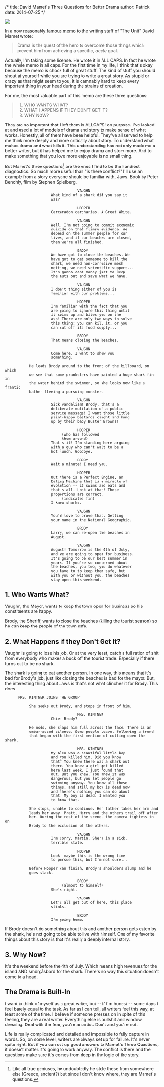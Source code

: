 

/*
title: David Mamet's Three Questions for Better Drama
author: Patrick
date: 2014-07-25
*/

![](http://patrickemclean.com/images/jawsdrama.jpg)

In a now [reasonably famous memo](http://www.slashfilm.com/a-letter-from-david-mamet-to-the-writers-of-the-unit/) to the writing staff of "The Unit" David Mamet wrote:

> Drama is the quest of the hero to overcome those things which prevent him from achieving a specific, *acute* goal.

Actually, I'm taking some license. He wrote it in ALL CAPS. In fact he wrote the whole memo in all caps. For the first time in my life, I think that's okay because the memo is chock full of great stuff. The kind of stuff you should shout at yourself while you are trying to write a great story. As stupid or crazy as that might seem to you, it is damnably hard to keep every important thing in your head during the strains of creation. 

For me, the most valuable part of this memo are these three questions:

> 1) WHO WANTS WHAT?
> 2) WHAT HAPPENS IF THEY DON’T GET IT?
> 3) WHY NOW?

They are so important that I left them in ALLCAPS! on purpose. I've looked at and used a lot of models of drama and story to make sense of what works. Honestly,  all of them have been helpful. They've all served to help me think more deeply and more critically about story. To understand what makes drama and what kills it. This understanding has not only made me a better writer, but it has helped me to enjoy drama and story more. And to make something that you love more enjoyable is no small thing. 

But Mamet's three questions[^1] are the ones I find to be the handiest
diagnostics. So much more useful than "is there conflict?" I'll use an example
from a story everyone should be familiar with, Jaws. Book by Peter Benchly,
film by Stephen Spielberg. 


                                     VAUGHN
                         What kind of a shark did you say it 
                         was?

                                     HOOPER
                         Carcaradon carcharias. A Great White.

                                     VAUGHN
                         Well, I'm not going to commit economic 
                         suicide on that flimsy evidence. We 
                         depend on the summer people for our 
                         lives, and if our beaches are closed, 
                         then we're all finished.

                                     BRODY
                         We have got to close the beaches. We 
                         have got to get someone to kill the 
                         shark, we need non-corrosive mesh 
                         netting, we need scientific support... 
                         It's gonna cost money just to keep 
                         the nuts out and save what we have.

                                     VAUGHN
                         I don't thing either of you is 
                         familiar with our problems...

                                     HOOPER
                         I'm familiar with the fact that you 
                         are going to ignore this thing until 
                         it swims up and bites you on the 
                         ass! There are only two ways to solve 
                         this thing: you can kill it, or you 
                         can cut off its food supply...

                                     BRODY
                         That means closing the beaches.

                                     VAUGHN
                         Come here, I want to show you 
                         something.

               He leads Brody around to the front of the billboard, on which 
               we see that some pranksters have painted a huge shark fin in 
               the water behind the swimmer, so she looks now like a frantic 
               bather fleeing a pursuing monster.

                                     VAUGHN
                         Sick vandalism! Brody, that's a 
                         deliberate mutilation of a public 
                         service message! I want those little 
                         paint-happy bastards caught and hung 
                         up by their baby Buster Browns!

                                     HOOPER
                              (who has followed 
                              them around)
                         That's it! I'm standing here arguing 
                         with a guy who can't wait to be a 
                         hot lunch. Goodbye.

                                     BRODY
                         Wait a minute! I need you.

                                     HOOPER
                         Out there is a Perfect Engine, an 
                         Eating Machine that is a miracle of 
                         evolution -- it swims and eats and 
                         that's all. Look at that! Those 
                         proportions are correct.
                              (indicates fin)
                         I know sharks.

                                     VAUGHN
                         You'd love to prove that. Getting 
                         your name in the National Geographic.

                                     BRODY
                         Larry, we can re-open the beaches in 
                         August.

                                     VAUGHN
                         August! Tomorrow is the 4th of July, 
                         and we are going to open for business.  
                         It's going to be our best summer in 
                         years. If you're so concerned about 
                         the beaches, you two, you do whatever 
                         you have to to keep them safe, but 
                         with you or without you, the beaches 
                         stay open this weekend.


## 1. Who Wants What?

Vaughn, the Mayor, wants to keep the town open for business so his constituents
are happy. 

Brody, the Sheriff, wants to close the beaches (killing the tourist season) so
he can keep the people of the town safe. 


## 2. What Happens if they Don't Get It?

Vaughn is going to lose his job. Or at the very least, catch a full ration of
shit from everybody who makes a buck off the tourist trade. Especially if there
turns out to be no shark. 

The shark is going to eat another person. In one way, this means that it's bad
for Brody's job, just like closing the beaches is bad for the mayor. But, the
interesting thing about Jaws is that's not what clinches it for Brody. This
does. 

          MRS. KINTNER JOINS THE GROUP

               She seeks out Brody, and stops in front of him.

                                     MRS. KINTNER
                         Chief Brody?

               He nods, she slaps him full across the face. There is an 
               embarrassed silence. Some people leave, following a trend 
               that began with the first mention of cutting open the shark.

                                     MRS. KINTNER
                         My Alex was a beautiful little boy 
                         and you killed him. Did you know 
                         that? You knew there was a shark out 
                         there. You knew a girl got killed 
                         here last week. I just found that 
                         out. But you knew. You knew it was 
                         dangerous, but you let people go 
                         swimming anyway. You knew all those 
                         things, and still my boy is dead now 
                         and there's nothing you can do about 
                         that. My boy is dead. I wanted you 
                         to know that.

               She stops, unable to continue. Her father takes her arm and 
               leads her away. Pratt, Harry and the others trail off after 
               her. During the rest of the scene, the camera tightens in on 
               Brody to the exclusion of the others.

                                     VAUGHN
                         I'm sorry, Martin. She's in a sick, 
                         terrible state.

                                     HOOPER
                         Look, maybe this is the wrong time 
                         to pursue this, but I'm not sure...

               Before Hooper can finish, Brody's shoulders slump and he 
               goes slack.

                                     BRODY
                              (almost to himself)
                         She's right.

                                     VAUGHN
                         Let's all get out of here, this place 
                         stinks.

                                     BRODY
                         I'm going home.


If Brody doesn't do something about this and another person gets eaten by the
shark, he's not going to be able to live with himself. One of my favorite
things about this story is that it's really a deeply internal story. 


## 3. Why Now?

It's the weekend before the 4th of July. Which means high revenues for the
island AND smörgåsbord for the shark. There's no way this situation doesn't
come to a head.  

## The Drama is Built-In

I want to think of myself as a great writer, but -- if I'm honest -- some days
I feel barely equal to the task. As far as I can tell, all writers feel this
way, at least some of the time. I believe if someone presses on in spite of
this feeling, they are a real writer. Everything else is bullshit and window
dressing. Deal with the fear, you're an artist. Don't and you're not. 

Life is really complicated and detailed and impossible to fully capture in
words. So, on some level, writers are always set up for failure. It's never
quite right. But if you can set up good answers to Mamet's Three Questions, it
doesn't matter. It's going to work anyway. The conflict is there and the
questions make sure it's comes from deep in the logic of the story. 


[^1]: Like all true geniuses, he undoubtedly he stole these from somewhere else (Greece, ancient?) but since I don't know where, they are Mamet's questions. 
